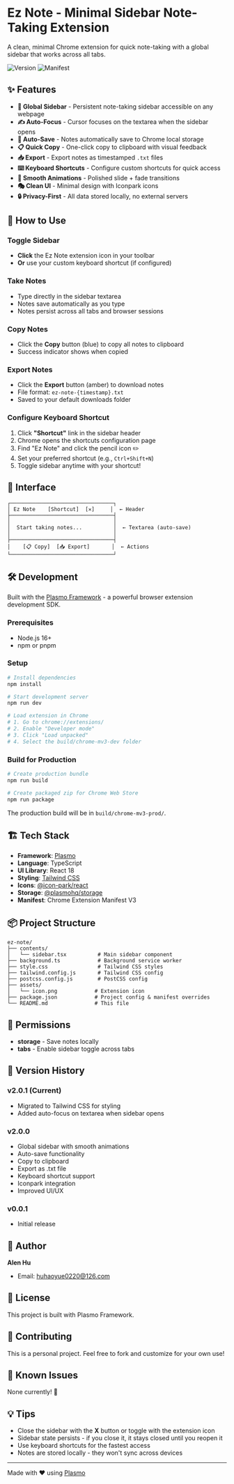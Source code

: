 # Ez Note - Minimal Sidebar Note-Taking Extension

A clean, minimal Chrome extension for quick note-taking with a global sidebar that works across all tabs.

![Version](https://img.shields.io/badge/version-2.0.1-blue.svg)
![Manifest](https://img.shields.io/badge/manifest-v3-green.svg)

## ✨ Features

- **🎯 Global Sidebar** - Persistent note-taking sidebar accessible on any webpage
- **✍️ Auto-Focus** - Cursor focuses on the textarea when the sidebar opens
- **💾 Auto-Save** - Notes automatically save to Chrome local storage
- **📋 Quick Copy** - One-click copy to clipboard with visual feedback
- **📥 Export** - Export notes as timestamped `.txt` files
- **⌨️ Keyboard Shortcuts** - Configure custom shortcuts for quick access
- **🎨 Smooth Animations** - Polished slide + fade transitions
- **🎭 Clean UI** - Minimal design with Iconpark icons
- **🔒 Privacy-First** - All data stored locally, no external servers

## 🚀 How to Use

### Toggle Sidebar
- **Click** the Ez Note extension icon in your toolbar
- **Or** use your custom keyboard shortcut (if configured)

### Take Notes
- Type directly in the sidebar textarea
- Notes save automatically as you type
- Notes persist across all tabs and browser sessions

### Copy Notes
- Click the **Copy** button (blue) to copy all notes to clipboard
- Success indicator shows when copied

### Export Notes
- Click the **Export** button (amber) to download notes
- File format: `ez-note-{timestamp}.txt`
- Saved to your default downloads folder

### Configure Keyboard Shortcut
1. Click **"Shortcut"** link in the sidebar header
2. Chrome opens the shortcuts configuration page
3. Find "Ez Note" and click the pencil icon ✏️
4. Set your preferred shortcut (e.g., `Ctrl+Shift+N`)
5. Toggle sidebar anytime with your shortcut!

## 🎨 Interface

```
┌─────────────────────────────────┐
│ Ez Note    [Shortcut]  [✕]     │  ← Header
├─────────────────────────────────┤
│                                 │
│  Start taking notes...          │  ← Textarea (auto-save)
│                                 │
├─────────────────────────────────┤
│    [📋 Copy]  [📥 Export]       │  ← Actions
└─────────────────────────────────┘
```

## 🛠️ Development

Built with the [Plasmo Framework](https://docs.plasmo.com/) - a powerful browser extension development SDK.

### Prerequisites

- Node.js 16+ 
- npm or pnpm

### Setup

```bash
# Install dependencies
npm install

# Start development server
npm run dev

# Load extension in Chrome
# 1. Go to chrome://extensions/
# 2. Enable "Developer mode"
# 3. Click "Load unpacked"
# 4. Select the build/chrome-mv3-dev folder
```

### Build for Production

```bash
# Create production bundle
npm run build

# Create packaged zip for Chrome Web Store
npm run package
```

The production build will be in `build/chrome-mv3-prod/`.

## 🏗️ Tech Stack

- **Framework**: [Plasmo](https://www.plasmo.com/)
- **Language**: TypeScript
- **UI Library**: React 18
- **Styling**: [Tailwind CSS](https://tailwindcss.com/)
- **Icons**: [@icon-park/react](https://iconpark.oceanengine.com/)
- **Storage**: [@plasmohq/storage](https://docs.plasmo.com/framework/storage)
- **Manifest**: Chrome Extension Manifest V3

## 📦 Project Structure

```
ez-note/
├── contents/
│   └── sidebar.tsx          # Main sidebar component
├── background.ts            # Background service worker
├── style.css                # Tailwind CSS styles
├── tailwind.config.js       # Tailwind CSS config
├── postcss.config.js        # PostCSS config
├── assets/
│   └── icon.png            # Extension icon
├── package.json            # Project config & manifest overrides
└── README.md               # This file
```

## 🔐 Permissions

- **storage** - Save notes locally
- **tabs** - Enable sidebar toggle across tabs

## 📝 Version History

### v2.0.1 (Current)
- Migrated to Tailwind CSS for styling
- Added auto-focus on textarea when sidebar opens

### v2.0.0
- Global sidebar with smooth animations
- Auto-save functionality
- Copy to clipboard
- Export as .txt file
- Keyboard shortcut support
- Iconpark integration
- Improved UI/UX

### v0.0.1
- Initial release

## 👤 Author

**Alen Hu**
- Email: huhaoyue0220@126.com

## 📄 License

This project is built with Plasmo Framework.

## 🤝 Contributing

This is a personal project. Feel free to fork and customize for your own use!

## 🐛 Known Issues

None currently! 🎉

## 💡 Tips

- Close the sidebar with the **X** button or toggle with the extension icon
- Sidebar state persists - if you close it, it stays closed until you reopen it
- Use keyboard shortcuts for the fastest access
- Notes are stored locally - they won't sync across devices

---

Made with ❤️ using [Plasmo](https://www.plasmo.com/)
